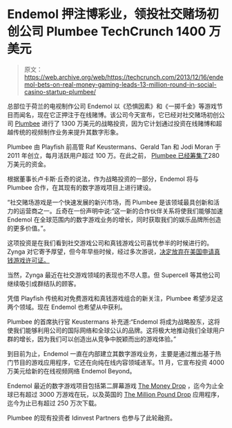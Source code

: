 # Endemol 押注博彩业，领投社交赌场初创公司 Plumbee TechCrunch 1400 万美元

> 原文：<https://web.archive.org/web/https://techcrunch.com/2013/12/16/endemol-bets-on-real-money-gaming-leads-13-million-round-in-social-casino-startup-plumbee/>

总部位于荷兰的电视制作公司 Endemol 以《恐惧因素》和《一掷千金》等游戏节目而闻名，现在它正押注于在线赌博。该公司今天宣布，它已经对社交赌场初创公司 [Plumbee](https://web.archive.org/web/20221210030822/http://www.plumbee.com/about/) 进行了 1300 万美元的战略投资，因为它计划通过投资在线赌博和超越传统的视频制作业务来提升其数字形象。

Plumbee 由 Playfish 前高管 Raf Keustermans、Gerald Tan 和 Jodi Moran 于 2011 年创立，每月活跃用户超过 100 万。在此之前， [Plumbee 已经筹集了](https://web.archive.org/web/20221210030822/http://www.crunchbase.com/company/plumbee)280 万美元的资金。

根据董事长卢卡斯·丘奇的说法，作为战略投资的一部分，Endemol 将与 Plumbee 合作，在其现有的数字游戏项目上进行建设。

“社交赌场游戏是一个快速发展的新兴市场，而 Plumbee 是该领域最具创新和活力的运营商之一。丘奇在一份声明中说:“这一新的合作伙伴关系将使我们能够加速 Endemol 在全球范围内的数字游戏业务的增长，同时获取我们的娱乐品牌所创造的更多价值。”。

这项投资是在我们看到社交游戏公司和真钱游戏公司喜忧参半的时候进行的。Zynga 对它寄予厚望，但今年早些时候，经过多次游说，[决定放弃在美国申请真钱游戏许可证。](https://web.archive.org/web/20221210030822/https://beta.techcrunch.com/2013/07/25/zynga-real-money/)

当然，Zynga 最近在社交游戏领域的表现也不尽人意。但 Supercell 等其他公司继续吸引成群结队的顾客。

凭借 Playfish 传统和对免费游戏和真钱游戏组合的新关注，Plumbee 希望涉足这两个领域。现在 Endemol 也希望从中获利。

Plumbee 的首席执行官 Keustermans 补充道:“Endemol 将成为战略股东，这将使我们能够利用公司的国际网络和全球公认的品牌。这将极大地推动我们全球用户群的增长，因为我们可以创造出从竞争中脱颖而出的游戏体验。”

到目前为止，Endemol 一直在内部建立其数字游戏业务，主要是通过推出基于热门节目的游戏应用程序，它还在向纯在线内容领域进军。11 月，它宣布投资 4000 万美元给新的在线视频网络 Endemol Beyond。

Endemol 最近的数字游戏项目包括第二屏幕游戏 [The Money Drop](https://web.archive.org/web/20221210030822/http://www.endemol.com/programme/the-money-drop) ，迄今为止全球已有超过 3000 万游戏在玩，以及英国的 [The Million Pound Drop](https://web.archive.org/web/20221210030822/http://www.endemoluk.com/programme/the-million-pound-drop-play-along) 应用程序，迄今为止已有超过 250 万次下载。

Plumbee 的现有投资者 Idinvest Partners 也参与了此轮融资。